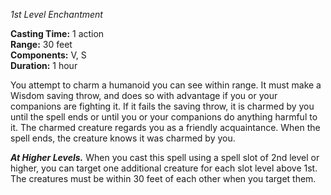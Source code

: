 _1st Level Enchantment_

**Casting Time:** 1 action  
**Range:** 30 feet  
**Components:** V, S  
**Duration:** 1 hour

You attempt to charm a humanoid you can see within range. It must make a Wisdom saving throw, and does so with advantage if you or your companions are fighting it. If it fails the saving throw, it is charmed by you until the spell ends or until you or your companions do anything harmful to it. The charmed creature regards you as a friendly acquaintance. When the spell ends, the creature knows it was charmed by you.

_**At Higher Levels.**_ When you cast this spell using a spell slot of 2nd level or higher, you can target one additional creature for each slot level above 1st. The creatures must be within 30 feet of each other when you target them.